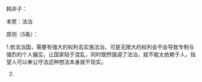 韩非子：

本质：法治

原则（5条）：

1.依法治国，需要有强大的权利去实施法治，可是无限大的权利会不会导致专制与强烈的个人偏见，让国家陷于混乱，同时既然强调了法治，就不能太依赖于人，指望人可以奉公守法这种想法本身就不现实。

2.